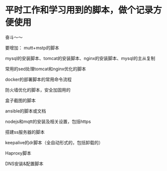 # 平时工作和学习用到的脚本，做个记录方便使用

奋斗～～


要增加：
mutt+mstp的脚本

mysql的安装脚本、tomcat的安装脚本、nginx的安装脚本、mysql的主从复制

常用的sed处理tomcat和nginx优化的脚本

docker的部署脚本的常用命令流程

防火墙优化的脚本，安全加固用的

盒子截图的脚本

ansible的脚本或文档

nodejs和mqtt的安装及相关设置，包括https

搭建ss服务器的脚本

keepalive的dr脚本（全自动形式的，包括卸载的）

Haproxy脚本

DNS安装&配置脚本

